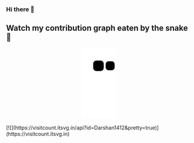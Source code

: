 ### Hi there 👋

<!--
**Darshan1412/Darshan1412** is a ✨ _special_ ✨ repository because its `README.md` (this file) appears on your GitHub profile.

Here are some ideas to get you started:

- 🔭 I’m currently working on ...
- 🌱 I’m currently learning ...
- 👯 I’m looking to collaborate on ...
- 🤔 I’m looking for help with ...
- 💬 Ask me about ...
- 📫 How to reach me: ...
- 😄 Pronouns: ...
- ⚡ Fun fact: ...
-->



## Watch my contribution graph eaten by the snake🐍
<p align="center">
<img src="https://github.com/Darshan1412/Darshan1412/blob/output/github-contribution-grid-snake.svg">
</p>
[![](https://visitcount.itsvg.in/api?id=Darshan1412&pretty=true)](https://visitcount.itsvg.in)
